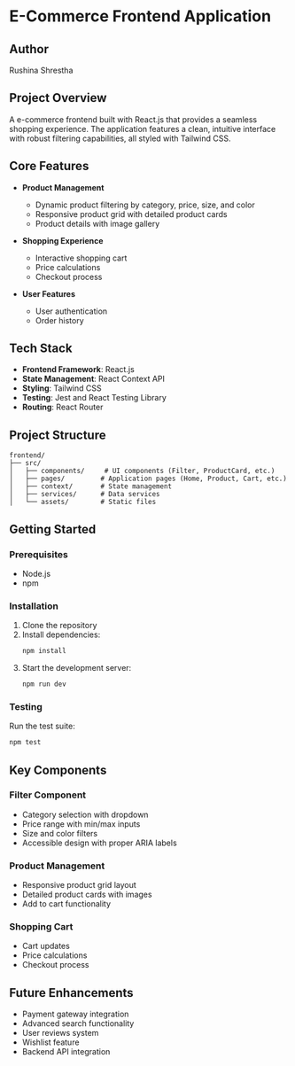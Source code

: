 # E-Commerce Frontend Application
## Author
Rushina Shrestha

## Project Overview
A e-commerce frontend built with React.js that provides a seamless shopping experience. The application features a clean, intuitive interface with robust filtering capabilities, all styled with Tailwind CSS.

## Core Features
- **Product Management**
  - Dynamic product filtering by category, price, size, and color
  - Responsive product grid with detailed product cards
  - Product details with image gallery

- **Shopping Experience**
  - Interactive shopping cart
  - Price calculations
  - Checkout process

- **User Features**
  - User authentication
  - Order history

## Tech Stack
- **Frontend Framework**: React.js
- **State Management**: React Context API
- **Styling**: Tailwind CSS
- **Testing**: Jest and React Testing Library
- **Routing**: React Router

## Project Structure
```
frontend/
├── src/
│   ├── components/     # UI components (Filter, ProductCard, etc.)
│   ├── pages/         # Application pages (Home, Product, Cart, etc.)
│   ├── context/       # State management
│   ├── services/      # Data services
│   └── assets/        # Static files
```

## Getting Started

### Prerequisites
- Node.js 
- npm 

### Installation
1. Clone the repository
2. Install dependencies:
   ```bash
   npm install
   ```
3. Start the development server:
   ```bash
   npm run dev
   ```

### Testing
Run the test suite:
```bash
npm test
```

## Key Components

### Filter Component
- Category selection with dropdown
- Price range with min/max inputs
- Size and color filters
- Accessible design with proper ARIA labels

### Product Management
- Responsive product grid layout
- Detailed product cards with images
- Add to cart functionality

### Shopping Cart
- Cart updates
- Price calculations
- Checkout process

## Future Enhancements
- Payment gateway integration
- Advanced search functionality
- User reviews system
- Wishlist feature
- Backend API integration



